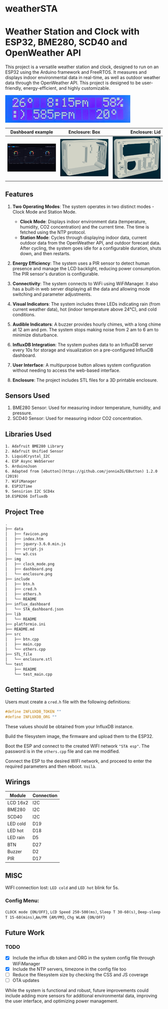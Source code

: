 # weatherSTA

# Weather Station and Clock with ESP32, BME280, SCD40 and OpenWeather API

This project is a versatile weather station and clock, designed to run on an ESP32 using the Arduino framework and FreeRTOS. It measures and displays indoor environmental data in real-time, as well as outdoor weather data through the OpenWeather API. This project is designed to be user-friendly, energy-efficient, and highly customizable.

<img src="./img/clock_mode.png" alt="Clock mode" width="400"/>


Dashboard example            |  Enclosure: Box | Enclosure: Lid
:-------------------------:|:-------------------------:|-------------------------:
<img src="./img/dashboard.png" alt="Dashboard" width="400"/>  |  <img src="./img/box.png" alt="Box" width="400"/> |  <img src="./img/lid.png" alt="Box" width="400"/>


## Features

1. **Two Operating Modes**: The system operates in two distinct modes - Clock Mode and Station Mode.
   - **Clock Mode**: Displays indoor environment data (temperature, humidity, CO2 concentration) and the current time. The time is fetched using the NTP protocol.
   - **Station Mode**: Cycles through displaying indoor data, current outdoor data from the OpenWeather API, and outdoor forecast data. After cycling, the system goes idle for a configurable duration, shuts down, and then restarts.
   
2. **Energy Efficiency**: The system uses a PIR sensor to detect human presence and manage the LCD backlight, reducing power consumption. The PIR sensor's duration is configurable.

3. **Connectivity**: The system connects to WiFi using WiFiManager. It also has a built-in web server displaying all the data and allowing mode switching and parameter adjustments.

4. **Visual Indicators**: The system includes three LEDs indicating rain (from current weather data), hot (indoor temperature above 24°C), and cold conditions.

5. **Audible Indicators**: A buzzer provides hourly chimes, with a long chime at 12 am and pm. The system stops making noise from 2 am to 6 am to minimize disturbance.

6. **InfluxDB Integration**: The system pushes data to an InfluxDB server every 10s for storage and visualization on a pre-configured InfluxDB dashboard.

7. **User Interface**: A multipurpose button allows system configuration without needing to access the web-based interface.

8. **Enclosure**: The project includes STL files for a 3D printable enclosure.

## Sensors Used

1. BME280 Sensor: Used for measuring indoor temperature, humidity, and pressure.
2. SCD40 Sensor: Used for measuring indoor CO2 concentration.

## Libraries Used

```
1. Adafruit BME280 Library
2. Adafruit Unified Sensor
3. LiquidCrystal_I2C
4. ESP Async WebServer
5. ArduinoJson
6. Adapted from [ebutton](https://github.com/jonnieZG/EButton) 1.2.0 (2019)
7. WiFiManager
8. ESP32Time
9. Sensirion I2C SCD4x
10.ESP8266 Influxdb
```

## Project Tree

```
.
├── data
│   ├── favicon.png
│   ├── index.htm
│   ├── jquery-3.6.0.min.js
│   ├── script.js
│   └── w3.css
├── img
│   ├── clock_mode.png
│   ├── dashboard.png
│   └── enclosure.png
├── include
│   ├── btn.h
│   ├── cred.h
│   ├── others.h
│   └── README
├── influx_dashboard
│   └── STA_dashboard.json
├── lib
│   └── README
├── platformio.ini
├── README.md
├── src
│   ├── btn.cpp
│   ├── main.cpp
│   └── others.cpp
├── STL_file
│   └── enclosure.stl
└── test
    ├── README
    └── test_main.cpp
```

## Getting Started

Users must create a `cred.h` file with the following definitions:

```cpp
#define INFLUXDB_TOKEN ""
#define INFLUXDB_ORG ""
```

These values should be obtained from your InfluxDB instance.

Build the filesystem image, the firmware and upload them to the ESP32.

Boot the ESP and connect to the created WIFI network `"STA esp"`. The password is in the ```others.cpp``` file and can me modified.

Connect the ESP to the desired WIFI network, and proceed to enter the required parameters and then reboot. `Voilà`.

## Wirings
| Module | Connection |
|--------|---------|
| LCD 16x2 |  I2C  |
| BME280 |  I2C  |
| SCD40  |  I2C  |
| LED cold  |  D19  |
| LED hot   |  D18  |
| LED rain  |  D5  |
| BTN  |  D27  |
| Buzzer  |  D2  |
| PIR  |  D17  |

## MISC
WIFI connection lost: `LED cold` and `LED hot` blink for 5s.

### Config Menu: 
`CLOCK mode {ON/OFF}`, `LCD Speed 250-500(ms)`, `Sleep T 30-60(s)`, `Deep-sleep T 15-60(mins)`,`Am/PM {AM/PM}`, `Chg WLAN {ON/OFF}`


## Future Work

### TODO
- [x] Include the influx db token and ORG in the system config file through WiFiManager
- [x] Include the NTP servers, timezone in the config file too
- [ ] Reduce the filesystem size by checking the CSS and JS coverage
- [ ] OTA updates

While the system is functional and robust, future improvements could include adding more sensors for additional environmental data, improving the user interface, and optimizing power management.

